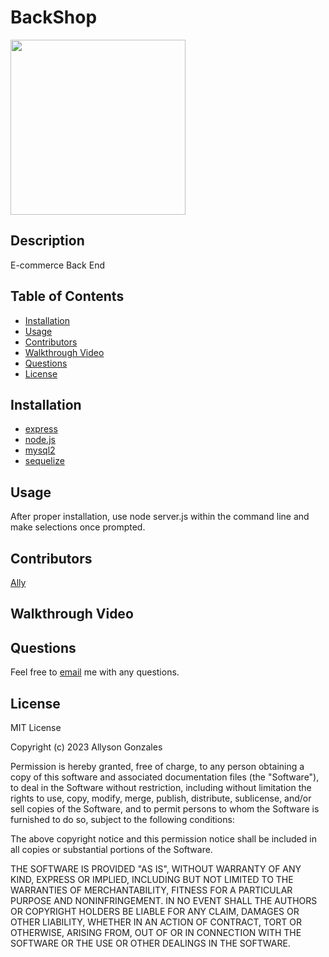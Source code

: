 # BackShop

<img src="" width="280">

## Description

E-commerce Back End

## Table of Contents

- [Installation](#installation)
- [Usage](#usage)
- [Contributors](#contributors)
- [Walkthrough Video](#walkthrough-video)
- [Questions](#questions)
- [License](#license)

## Installation

- [express](https://www.npmjs.com/package/express)<br>
- [node.js](https://nodejs.org/en) <br>
- [mysql2](https://www.npmjs.com/package/mysql2)<br>
- [sequelize](https://sequelize.org/)

## Usage
After proper installation, use node server.js within the command line and make selections once prompted.
## Contributors

[Ally](https://github.com/Ally27)


## Walkthrough Video


## Questions

Feel free to [email](mailto:allysonmg21@gmail.com) me with any questions.

## License

MIT License

Copyright (c) 2023 Allyson Gonzales

Permission is hereby granted, free of charge, to any person obtaining a copy
of this software and associated documentation files (the "Software"), to deal
in the Software without restriction, including without limitation the rights
to use, copy, modify, merge, publish, distribute, sublicense, and/or sell
copies of the Software, and to permit persons to whom the Software is
furnished to do so, subject to the following conditions:

The above copyright notice and this permission notice shall be included in all
copies or substantial portions of the Software.

THE SOFTWARE IS PROVIDED "AS IS", WITHOUT WARRANTY OF ANY KIND, EXPRESS OR
IMPLIED, INCLUDING BUT NOT LIMITED TO THE WARRANTIES OF MERCHANTABILITY,
FITNESS FOR A PARTICULAR PURPOSE AND NONINFRINGEMENT. IN NO EVENT SHALL THE
AUTHORS OR COPYRIGHT HOLDERS BE LIABLE FOR ANY CLAIM, DAMAGES OR OTHER
LIABILITY, WHETHER IN AN ACTION OF CONTRACT, TORT OR OTHERWISE, ARISING FROM,
OUT OF OR IN CONNECTION WITH THE SOFTWARE OR THE USE OR OTHER DEALINGS IN THE
SOFTWARE.
